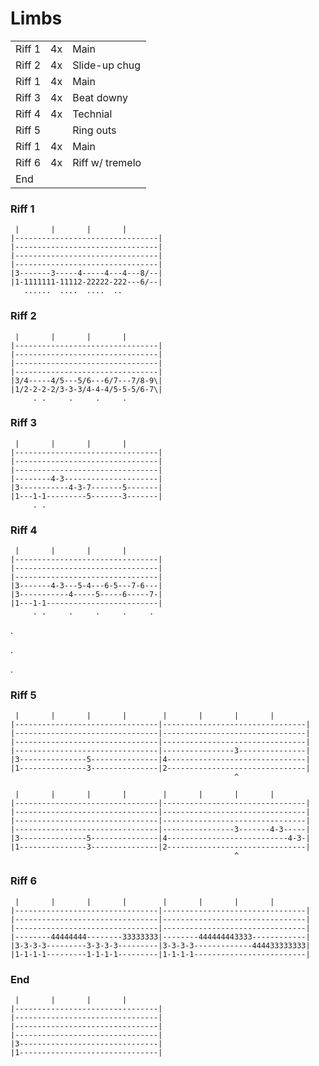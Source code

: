 # Limbs

|        |     |                 |
| ------ | --- | --------------- |
| Riff 1 | 4x  | Main            |
| Riff 2 | 4x  | Slide-up chug   |
| Riff 1 | 4x  | Main            |
| Riff 3 | 4x  | Beat downy      |
| Riff 4 | 4x  | Technial        |
| Riff 5 |     | Ring outs       |
| Riff 1 | 4x  | Main            |
| Riff 6 | 4x  | Riff w/ tremelo |
| End    |     |                 |

### Riff 1

```
 |       |       |       |
|--------------------------------|
|--------------------------------|
|--------------------------------|
|--------------------------------|
|3-------3-----4-----4---4---8/--|
|1-1111111-11112-22222-222---6/--|
   ......  ....  ....  ..
```

### Riff 2

```
 |       |       |       |
|--------------------------------|
|--------------------------------|
|--------------------------------|
|--------------------------------|
|3/4-----4/5---5/6---6/7---7/8-9\|
|1/2-2-2-2/3-3-3/4-4-4/5-5-5/6-7\|
     . .     .     .     .
```

### Riff 3

```
 |       |       |       |
|--------------------------------|
|--------------------------------|
|--------------------------------|
|--------4-3---------------------|
|3-----------4-3-7-------5-------|
|1---1-1---------5-------3-------|
     . .
```

### Riff 4

```
 |       |       |       |
|--------------------------------|
|--------------------------------|
|--------------------------------|
|3-------4-3---5-4---6-5---7-6---|
|3-----------4-----5-----6-----7-|
|1---1-1-------------------------|
     . .     .     .     .     .
```

.

.

.

### Riff 5

```
 |       |       |       |        |       |       |       |
|--------------------------------|--------------------------------|
|--------------------------------|--------------------------------|
|--------------------------------|--------------------------------|
|--------------------------------|----------------3---------------|
|3---------------5---------------|4-------------------------------|
|1---------------3---------------|2-------------------------------|
                                                  ^
```

```
 |       |       |       |        |       |       |       |
|--------------------------------|--------------------------------|
|--------------------------------|--------------------------------|
|--------------------------------|--------------------------------|
|--------------------------------|----------------3-------4-3-----|
|3---------------5---------------|4---------------------------4-3-|
|1---------------3---------------|2-------------------------------|
                                                  ^
```

### Riff 6

```
 |       |       |       |        |       |       |       |
|--------------------------------|--------------------------------|
|--------------------------------|--------------------------------|
|--------------------------------|--------------------------------|
|--------44444444--------33333333|--------444444443333------------|
|3-3-3-3---------3-3-3-3---------|3-3-3-3-------------444433333333|
|1-1-1-1---------1-1-1-1---------|1-1-1-1-------------------------|
```

### End

```
 |       |       |       |
|--------------------------------|
|--------------------------------|
|--------------------------------|
|--------------------------------|
|3-------------------------------|
|1-------------------------------|
```
